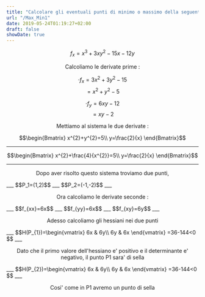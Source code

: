```yaml
---
title: "Calcolare gli eventuali punti di minimo o massimo della seguente funzione"
url: "/Max_Min1"
date: 2019-05-24T01:19:27+02:00
draft: false
showDate: true
---
```


$$f_{x}=x^3+3xy^2-15x-12y$$

<p align="center">Calcoliamo le derivate prime :

   $$\cdot f_{x}=3x^{2}+3y^{2}-15$$
   $$=x^{2}+y^{2}-5$$

   $$\cdot f_{y}=6xy-12$$
   $$=xy-2$$
</p>

<p align="center">Mettiamo al sistema le due derivate : </p>

$$\begin{Bmatrix}
x^{2}+y^{2}=5\\
y=\frac{2}{x}
\end{Bmatrix}$$
___
$$\begin{Bmatrix}
x^{2}+\frac{4}{x^{2}}=5\\
y=\frac{2}{x}
\end{Bmatrix}$$
___

<p align="center">Dopo aver risolto questo sistema troviamo due punti,</p>
___
$$P_1=(1,2)$$
___
$$P_2=(-1,-2)$$
___
<p align="center">Ora calcoliamo le derivate seconde : </p>
___
$$f_{xx}=6x$$
___
$$f_{yy}=6x$$
___
$$f_{xy}=6y$$
___
<p align="center">Adesso calcoliamo gli hessiani nei due punti</p>
___
$$H(P_{1})=\begin{vmatrix}
6x & 6y\\
6y & 6x
\end{vmatrix}
=36-144<0
$$
___
<p align="center">Dato che il primo valore dell'hessiano e' positivo e il determinante e' negativo, il punto P1 sara' di sella</p>
___
$$H(P_{2})=\begin{vmatrix}
6x & 6y\\
6y & 6x
\end{vmatrix}
=36-144<0
$$
___
<p align="center">Cosi' come in P1 avremo un punto di sella</p>
